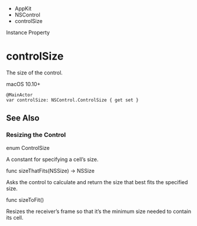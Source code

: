 

- AppKit
- NSControl
-  controlSize 

Instance Property

# controlSize

The size of the control.

macOS 10.10+

``` source
@MainActor
var controlSize: NSControl.ControlSize { get set }
```

## See Also

### Resizing the Control

enum ControlSize

A constant for specifying a cell’s size.

func sizeThatFits(NSSize) -> NSSize

Asks the control to calculate and return the size that best fits the specified size.

func sizeToFit()

Resizes the receiver’s frame so that it’s the minimum size needed to contain its cell.


